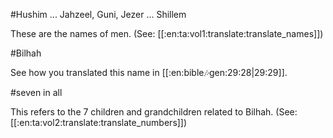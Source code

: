 #Hushim ... Jahzeel, Guni, Jezer ... Shillem

These are the names of men. (See: [[:en:ta:vol1:translate:translate_names]])

#Bilhah

See how you translated this name in [[:en:bible:notes:gen:29:28|29:29]].

#seven in all

This refers to the 7 children and grandchildren related to Bilhah. (See: [[:en:ta:vol2:translate:translate_numbers]])